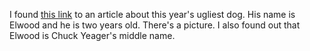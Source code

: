 <html><body><p>I found <a href="http://en.wikipedia.org/wiki/Elwood_(dog)">this link</a> to an article about this year's ugliest dog. His name is Elwood and he is two years old. There's a picture. I also found out that Elwood is Chuck Yeager's middle name.</p></body></html>